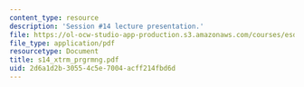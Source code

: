 ```yaml
---
content_type: resource
description: 'Session #14 lecture presentation.'
file: https://ol-ocw-studio-app-production.s3.amazonaws.com/courses/esd-33-systems-engineering-summer-2004/2d6a1d2b30554c5e7004acff214fbd6d_s14_xtrm_prgrmng.pdf
file_type: application/pdf
resourcetype: Document
title: s14_xtrm_prgrmng.pdf
uid: 2d6a1d2b-3055-4c5e-7004-acff214fbd6d
---
```


